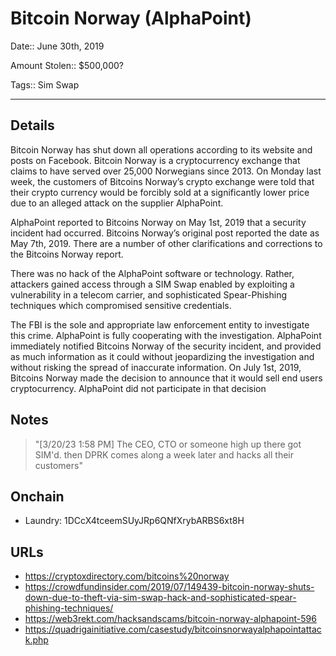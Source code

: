 # Bitcoin Norway (AlphaPoint)

Date:: June 30th, 2019

Amount Stolen:: $500,000?

Tags:: Sim Swap

---


## Details

Bitcoin Norway has shut down all operations according to its website and posts on Facebook. Bitcoin Norway is a cryptocurrency exchange that claims to have served over 25,000 Norwegians since 2013.  On Monday last week, the customers of Bitcoins Norway’s crypto exchange were told that their crypto currency would be forcibly sold at a significantly lower price due to an alleged attack on the supplier AlphaPoint.

AlphaPoint reported to Bitcoins Norway on May 1st, 2019 that a security incident had occurred. Bitcoins Norway’s original post reported the date as May 7th, 2019.  There are a number of other clarifications and corrections to the Bitcoins Norway report.

There was no hack of the AlphaPoint software or technology. Rather, attackers gained access through a SIM Swap enabled by exploiting a vulnerability in a telecom carrier, and sophisticated Spear-Phishing techniques which compromised sensitive credentials.

The FBI is the sole and appropriate law enforcement entity to investigate this crime.  AlphaPoint is fully cooperating with the investigation. AlphaPoint immediately notified Bitcoins Norway of the security incident, and provided as much information as it could without jeopardizing the investigation and without risking the spread of inaccurate information. On July 1st, 2019, Bitcoins Norway made the decision to announce that it would sell end users cryptocurrency.  AlphaPoint did not participate in that decision

## Notes

> "[3/20/23 1:58 PM] The CEO, CTO or someone high up there got SIM'd. then DPRK comes along a week later and hacks all their customers"


## Onchain

- Laundry: 1DCcX4tceemSUyJRp6QNfXrybARBS6xt8H


## URLs

- https://cryptoxdirectory.com/bitcoins%20norway
- https://crowdfundinsider.com/2019/07/149439-bitcoin-norway-shuts-down-due-to-theft-via-sim-swap-hack-and-sophisticated-spear-phishing-techniques/
- https://web3rekt.com/hacksandscams/bitcoin-norway-alphapoint-596
- https://quadrigainitiative.com/casestudy/bitcoinsnorwayalphapointattack.php
